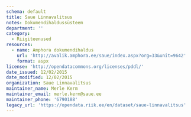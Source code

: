 ```yaml
---
schema: default
title: Saue Linnavalitsus
notes: Dokumendihaldussüsteem
department: ''
category:
  - Riigiteenused
resources:
  - name: Amphora dokumendihaldus
    url: 'http://avalik.amphora.ee/saue/index.aspx?org=33&unit=9642'
    format: aspx
license: 'http://opendatacommons.org/licenses/pddl/'
date_issued: 12/02/2015
date_modified: 12/02/2015
organization: Saue Linnavalitsus
maintainer_name: Merle Kerm
maintainer_email: merle.kerm@saue.ee
maintainer_phone: '6790188'
legacy_url: 'https://opendata.riik.ee/en/dataset/saue-linnavalitsus'
---
```

